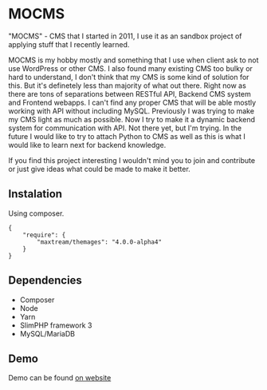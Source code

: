 # MOCMS
"MOCMS" - CMS that I started in 2011, I use it as an sandbox project of applying stuff that I recently learned.

MOCMS is my hobby mostly and something that I use when client ask to not use WordPress or other CMS. I also found many existing CMS too bulky or hard to understand, I don't think that my CMS is some kind of solution for this. But it's definetely less than majority of what out there.
Right now as there are tons of separations between RESTful API, Backend CMS system and Frontend webapps. I can't find any proper CMS that will be able mostly working with API without including MySQL. Previously I was trying to make my CMS light as much as possible.
Now I try to make it a dynamic backend system for communication with API. Not there yet, but I'm trying.
In the future I would like to try to attach Python to CMS as well as this is what I would like to learn next for backend knowledge.

If you find this project interesting I wouldn't mind you to join and contribute or just give ideas what could be made to make it better.

## Instalation
Using composer.
```
{
    "require": {
        "maxtream/themages": "4.0.0-alpha4"
    }
}
```

## Dependencies
- Composer
- Node
- Yarn
- SlimPHP framework 3
- MySQL/MariaDB

## Demo
Demo can be found [on website](https://cms.maxorlovsky.com)